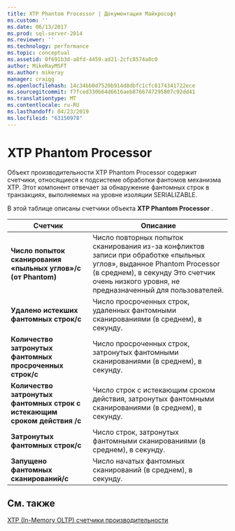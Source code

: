 ```yaml
---
title: XTP Phantom Processor | Документация Майкрософт
ms.custom: ''
ms.date: 06/13/2017
ms.prod: sql-server-2014
ms.reviewer: ''
ms.technology: performance
ms.topic: conceptual
ms.assetid: 0f691b3d-a8fd-4459-ad21-2cfc8574a8c0
author: MikeRayMSFT
ms.author: mikeray
manager: craigg
ms.openlocfilehash: 14c34bb0d7520b914d8dbfc1cfc8174341722ece
ms.sourcegitcommit: f7fced330b64d6616aeb8766747295807c92dd41
ms.translationtype: MT
ms.contentlocale: ru-RU
ms.lasthandoff: 04/23/2019
ms.locfileid: "63150978"
---
```

# <a name="xtp-phantom-processor"></a>XTP Phantom Processor
  Объект производительности XTP Phantom Processor содержит счетчики, относящиеся к подсистеме обработки фантомов механизма XTP. Этот компонент отвечает за обнаружение фантомных строк в транзакциях, выполняемых на уровне изоляции SERIALIZABLE.  
  
 В этой таблице описаны счетчики объекта **XTP Phantom Processor** .  
  
|Счетчик|Описание|  
|-------------|-----------------|  
|**Число попыток сканирования «пыльных углов»/с (от Phantom)**|Число повторных попыток сканирования из-за конфликтов записи при обработке «пыльных углов», выданное Phantom Processor (в среднем), в секунду Это счетчик очень низкого уровня, не предназначенный для пользователей.|  
|**Удалено истекших фантомных строк/с**|Число просроченных строк, удаленных фантомными сканированиями (в среднем), в секунду.|  
|**Количество затронутых фантомных просроченных строк/с**|Число просроченных строк, затронутых фантомными сканированиями (в среднем), в секунду.|  
|**Количество затронутых фантомных строк с истекающим сроком действия /с**|Число строк с истекающим сроком действия, затронутых фантомными сканированиями (в среднем), в секунду.|  
|**Затронутых фантомных строк/с**|Число строк, затронутых фантомными сканированиями (в среднем), в секунду.|  
|**Запущено фантомных сканирований/с**|Число начатых фантомных сканирований (в среднем), в секунду.|  
  
## <a name="see-also"></a>См. также  
 [XTP &#40;In-Memory OLTP&#41; счетчики производительности](../../integration-services/performance/performance-counters.md)  
  
  
